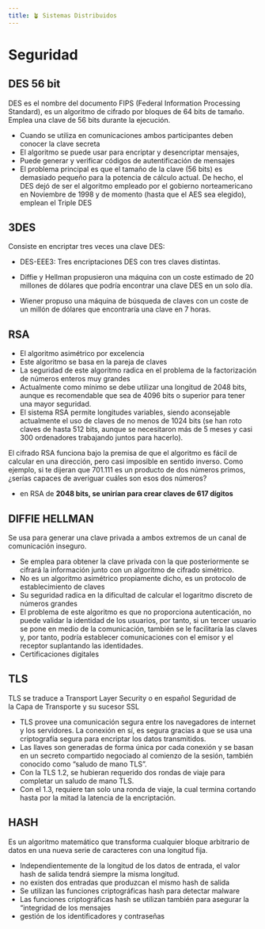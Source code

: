 ```yaml
---
title: 🪴 Sistemas Distribuidos
---
```

# Seguridad
## DES 56 bit
DES es el nombre del documento FIPS (Federal Information Processing Standard), es un algoritmo de cifrado por bloques de 64 bits de tamaño. Emplea una clave de 56 bits durante la ejecución.
- Cuando se utiliza en comunicaciones ambos participantes deben conocer la clave secreta 
- El algoritmo se puede usar para encriptar y desencriptar mensajes, 
- Puede generar y verificar códigos de autentificación de mensajes
- El problema principal es que el tamaño de la clave (56 bits) es demasiado pequeño para la potencia de cálculo actual. De hecho, el DES dejó de ser el algoritmo empleado por el gobierno norteamericano en Noviembre de 1998 y de momento (hasta que el AES sea elegido), emplean el Triple DES

## 3DES
Consiste en encriptar tres veces una clave DES:
- DES-EEE3: Tres encriptaciones DES con tres claves distintas.

- Diffie y Hellman propusieron una máquina con un coste estimado de 20 millones de dólares que podría encontrar una clave DES en un solo día.
- Wiener propuso una máquina de búsqueda de claves con un coste de un millón de dólares que encontraría una clave en 7 horas.

## RSA
- El algoritmo asimétrico por excelencia
- Este algoritmo se basa en la pareja de claves
- La seguridad de este algoritmo radica en el problema de la factorización de números enteros muy grandes
- Actualmente como mínimo se debe utilizar una longitud de 2048 bits, aunque es recomendable que sea de 4096 bits o superior para tener una mayor seguridad.
- El sistema RSA permite longitudes variables, siendo aconsejable actualmente el uso de claves de no menos de 1024 bits (se han roto claves de hasta 512 bits, aunque se necesitaron más de 5 meses y casi 300 ordenadores trabajando juntos para hacerlo).

El cifrado RSA funciona bajo la premisa de que el algoritmo es fácil de calcular en una dirección, pero casi imposible en sentido inverso. Como ejemplo, si te dijeran que 701.111 es un producto de dos números primos, ¿serías capaces de averiguar cuáles son esos dos números?

-   en RSA de **2048 bits, se unirían para crear claves de 617 dígitos**

## DIFFIE HELLMAN
Se usa para generar una clave privada a ambos extremos de un canal de comunicación inseguro.
- Se emplea para obtener la clave privada con la que posteriormente se cifrará la información junto con un algoritmo de cifrado simétrico. 
- No es un algoritmo asimétrico propiamente dicho, es un protocolo de establecimiento de claves
- Su seguridad radica en la dificultad de calcular el logaritmo discreto de números grandes
- El problema de este algoritmo es que no proporciona autenticación, no puede validar la identidad de los usuarios, por tanto, si un tercer usuario se pone en medio de la comunicación, también se le facilitaría las claves y, por tanto, podría establecer comunicaciones con el emisor y el receptor suplantando las identidades. 
- Certificaciones digitales

## TLS
TLS se traduce a Transport Layer Security o en español Seguridad de la Capa de Transporte y su sucesor SSL 
-   TLS provee una comunicación segura entre los navegadores de internet y los servidores. La conexión en sí, es segura gracias a que se usa una criptografía segura para encriptar los datos transmitidos.
-   Las llaves son generadas de forma única por cada conexión y se basan en un secreto compartido negociado al comienzo de la sesión, también conocido como “saludo de mano TLS”.
-   Con la TLS 1.2, se hubieran requerido dos rondas de viaje para completar un saludo de mano TLS.
-   Con el 1.3, requiere tan solo una ronda de viaje, la cual termina cortando hasta por la mitad la latencia de la encriptación.

## HASH
Es un algoritmo matemático que transforma cualquier bloque arbitrario de datos en una nueva serie de caracteres con una longitud fija.
-   Independientemente de la longitud de los datos de entrada, el valor hash de salida tendrá siempre la misma longitud.
-   no existen dos entradas que produzcan el mismo hash de salida
- Se utilizan las funciones criptográficas hash para detectar malware
- Las funciones criptográficas hash se utilizan también para asegurar la “integridad de los mensajes
- gestión de los identificadores y contraseñas
